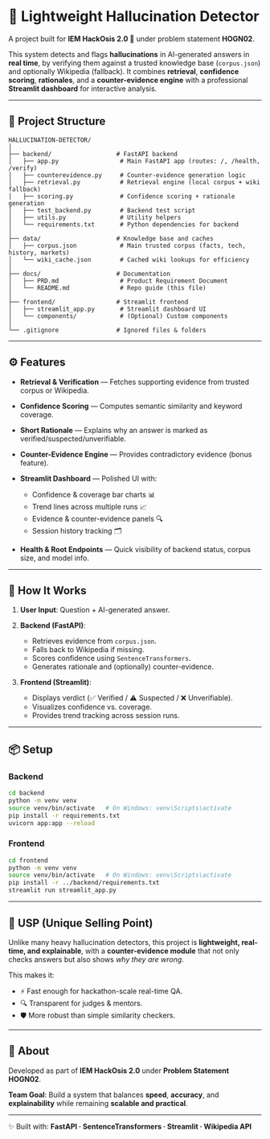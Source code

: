 # 🧠 Lightweight Hallucination Detector

A project built for **IEM HackOsis 2.0 🚀** under problem statement **HOGN02**.

This system detects and flags **hallucinations** in AI-generated answers in **real time**, by verifying them against a trusted knowledge base (`corpus.json`) and optionally Wikipedia (fallback). It combines **retrieval**, **confidence scoring**, **rationales**, and a **counter-evidence engine** with a professional **Streamlit dashboard** for interactive analysis.

---

## 📂 Project Structure

```
HALLUCINATION-DETECTOR/
│
├── backend/                  # FastAPI backend
│   ├── app.py                 # Main FastAPI app (routes: /, /health, /verify)
│   ├── counterevidence.py     # Counter-evidence generation logic
│   ├── retrieval.py           # Retrieval engine (local corpus + wiki fallback)
│   ├── scoring.py             # Confidence scoring + rationale generation
│   ├── test_backend.py        # Backend test script
│   ├── utils.py               # Utility helpers
│   └── requirements.txt       # Python dependencies for backend
│
├── data/                     # Knowledge base and caches
│   ├── corpus.json            # Main trusted corpus (facts, tech, history, markets)
│   └── wiki_cache.json        # Cached wiki lookups for efficiency
│
├── docs/                     # Documentation
│   ├── PRD.md                 # Product Requirement Document
│   └── README.md              # Repo guide (this file)
│
├── frontend/                 # Streamlit frontend
│   ├── streamlit_app.py       # Streamlit dashboard UI
│   └── components/            # (Optional) Custom components
│
└── .gitignore                # Ignored files & folders
```

---

## ⚙️ Features

* **Retrieval & Verification** — Fetches supporting evidence from trusted corpus or Wikipedia.
* **Confidence Scoring** — Computes semantic similarity and keyword coverage.
* **Short Rationale** — Explains why an answer is marked as verified/suspected/unverifiable.
* **Counter-Evidence Engine** — Provides contradictory evidence (bonus feature).
* **Streamlit Dashboard** — Polished UI with:

  * Confidence & coverage bar charts 📊
  * Trend lines across multiple runs 📈
  * Evidence & counter-evidence panels 🔍
  * Session history tracking 🗂️
* **Health & Root Endpoints** — Quick visibility of backend status, corpus size, and model info.

---

## 🚀 How It Works

1. **User Input**: Question + AI-generated answer.
2. **Backend (FastAPI)**:

   * Retrieves evidence from `corpus.json`.
   * Falls back to Wikipedia if missing.
   * Scores confidence using `SentenceTransformers`.
   * Generates rationale and (optionally) counter-evidence.
3. **Frontend (Streamlit)**:

   * Displays verdict (✅ Verified / ⚠️ Suspected / ❌ Unverifiable).
   * Visualizes confidence vs. coverage.
   * Provides trend tracking across session runs.

---

## 📦 Setup

### Backend

```bash
cd backend
python -m venv venv
source venv/bin/activate   # On Windows: venv\Scripts\activate
pip install -r requirements.txt
uvicorn app:app --reload
```

### Frontend

```bash
cd frontend
python -m venv venv
source venv/bin/activate   # On Windows: venv\Scripts\activate
pip install -r ../backend/requirements.txt
streamlit run streamlit_app.py
```

---

## 🔑 USP (Unique Selling Point)

Unlike many heavy hallucination detectors, this project is **lightweight, real-time, and explainable**, with a **counter-evidence module** that not only checks answers but also shows *why they are wrong*.

This makes it:

* ⚡ Fast enough for hackathon-scale real-time QA.
* 🔍 Transparent for judges & mentors.
* 🛡️ More robust than simple similarity checkers.

---

## 📌 About

Developed as part of **IEM HackOsis 2.0** under **Problem Statement HOGN02**.

**Team Goal**: Build a system that balances **speed**, **accuracy**, and **explainability** while remaining **scalable and practical**.

---

✨ Built with: **FastAPI · SentenceTransformers · Streamlit · Wikipedia API**

